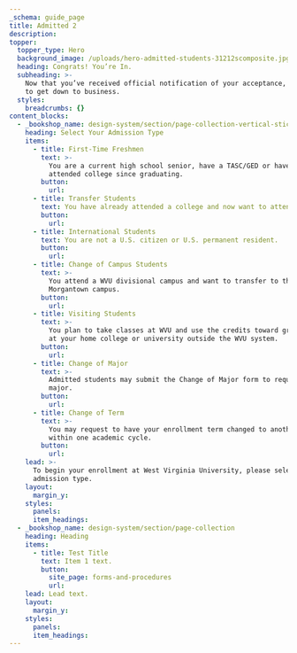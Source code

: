 ```yaml
---
_schema: guide_page
title: Admitted 2
description:
topper:
  topper_type: Hero
  background_image: /uploads/hero-admitted-students-31212scomposite.jpg
  heading: Congrats! You’re In.
  subheading: >-
    Now that you’ve received official notification of your acceptance, it’s time
    to get down to business.
  styles:
    breadcrumbs: {}
content_blocks:
  - _bookshop_name: design-system/section/page-collection-vertical-sticky
    heading: Select Your Admission Type
    items:
      - title: First-Time Freshmen
        text: >-
          You are a current high school senior, have a TASC/GED or haven't
          attended college since graduating.
        button:
          url:
      - title: Transfer Students
        text: You have already attended a college and now want to attend WVU.
        button:
          url:
      - title: International Students
        text: You are not a U.S. citizen or U.S. permanent resident.
        button:
          url:
      - title: Change of Campus Students
        text: >-
          You attend a WVU divisional campus and want to transfer to the
          Morgantown campus.
        button:
          url:
      - title: Visiting Students
        text: >-
          You plan to take classes at WVU and use the credits toward graduation
          at your home college or university outside the WVU system.
        button:
          url:
      - title: Change of Major
        text: >-
          Admitted students may submit the Change of Major form to request a new
          major.
        button:
          url:
      - title: Change of Term
        text: >-
          You may request to have your enrollment term changed to another term
          within one academic cycle.
        button:
          url:
    lead: >-
      To begin your enrollment at West Virginia University, please select your
      admission type.
    layout:
      margin_y:
    styles:
      panels:
      item_headings:
  - _bookshop_name: design-system/section/page-collection
    heading: Heading
    items:
      - title: Test Title
        text: Item 1 text.
        button:
          site_page: forms-and-procedures
          url:
    lead: Lead text.
    layout:
      margin_y:
    styles:
      panels:
      item_headings:
---
```

